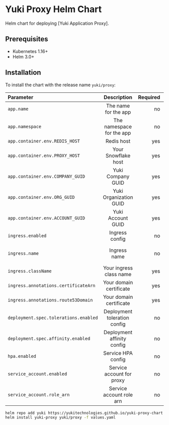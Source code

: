 # Yuki Proxy Helm Chart

Helm chart for deploying [Yuki Application Proxy].

## Prerequisites

-  Kubernetes 1.16+
-  Helm 3.0+

## Installation

To install the chart with the release name `yuki/proxy`:

| Parameter                             |         Description          | Required |      Default       |
|:--------------------------------------|:----------------------------:|---------:|:------------------:|
| `app.name`                            |     The name for the app     |       no |     yuki-proxy     |
| `app.namespace`                       |  The namespace for the app   |       no |     yuki-proxy     |
| `app.container.env.REDIS_HOST`        |          Redis host          |      yes |        none        |
| `app.container.env.PROXY_HOST`        |     Your Snowflake host      |      yes |        none        |
| `app.container.env.COMPANY_GUID`      |      Yuki Company GUID       |      yes |        none        |
| `app.container.env.ORG_GUID`          |    Yuki Organization GUID    |      yes |        none        |
| `app.container.env.ACCOUNT_GUID`      |      Yuki Account GUID       |      yes |        none        |
| `ingress.enabled`                     |        Ingress config        |       no |        true        |
| `ingress.name`                        |         Ingress name         |       no | yuki-proxy-ingress |
| `ingress.className`                   |   Your ingress class name    |      yes |        none        |
| `ingress.annotations.certificateArn`  |   Your domain certificate    |      yes |        none        |
| `ingress.annotations.route53Domain`   |   Your domain certificate    |      yes |        none        |
| `deployment.spec.tolerations.enabled` | Deployment toleration config |       no |       false        |
| `deployment.spec.affinity.enabled`    |  Deployment affinity config  |       no |       false        |
| `hpa.enabled`                         |      Service HPA config      |       no |        true        |
| `service_account.enabled`             |  Service account for proxy   |       no |       false        |
| `service_account.role_arn`            |   Service account role arn   |       no |         ""         |


```bash
helm repo add yuki https://yukitechnologies.github.io/yuki-proxy-chart
helm install yuki-proxy yuki/proxy -f values.yaml
```


